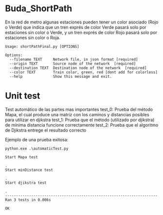 # Buda_ShortPath
En la red de metro algunas estaciones pueden tener un color asociado (Rojo o Verde) que indica que un tren exprés de color Verde pasará solo por estaciones sin color o Verde, y un tren exprés de color Rojo pasará solo por estaciones sin color o Roja.
```console
Usage: shortPathFinal.py [OPTIONS]

Options:
  --filename TEXT     Network file, in json format [required]
  --origin TEXT       Source node of the network  [required]
  --destination TEXT  Destination node of the network  [required]
  --color TEXT        Train color, green, red [dont add for colorless]
  --help              Show this message and exit.
  ```
  
  
  # Unit test
  Test automático de las partes mas importantes
  test_0: Prueba del método Mapa, el cual produce una matriz con los caminos y distancias posibles para utilizar en djikstra
  test_1: Prueba que el método (utilizado por djikstra) de mínima distancia funcione correctamente
  test_2: Prueba que el algoritmo de Djikstra entrege el resultado correcto
  
  Ejemplo de una prueba exitosa:
```console
python.exe .\automaticTest.py

Start Mapa test

.
Start minDistance test

.
Start djikstra test

.
----------------------------------------------------------------------
Ran 3 tests in 0.006s

OK
```

